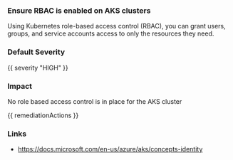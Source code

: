 
### Ensure RBAC is enabled on AKS clusters

Using Kubernetes role-based access control (RBAC), you can grant users, groups, and service accounts access to only the resources they need.

### Default Severity
{{ severity "HIGH" }}

### Impact
No role based access control is in place for the AKS cluster

<!-- DO NOT CHANGE -->
{{ remediationActions }}

### Links
- https://docs.microsoft.com/en-us/azure/aks/concepts-identity
        